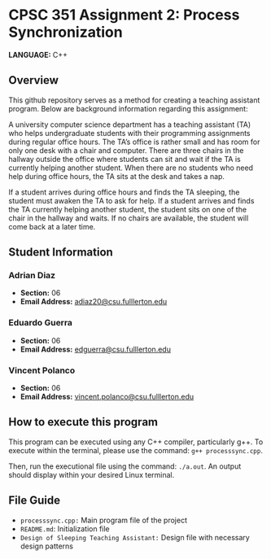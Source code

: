 # CPSC 351 Assignment 2: Process Synchronization

**LANGUAGE:** C++

## Overview

This github repository serves as a method for creating a teaching assistant program. Below are background information regarding this assignment:

A university computer science department has a teaching assistant (TA) who helps
undergraduate students with their programming assignments during regular office hours. The
TA’s office is rather small and has room for only one desk with a chair and computer. There are
three chairs in the hallway outside the office where students can sit and wait if the TA is
currently helping another student. When there are no students who need help during office hours,
the TA sits at the desk and takes a nap.

If a student arrives during office hours and finds the TA sleeping, the student must awaken the
TA to ask for help. If a student arrives and finds the TA currently helping another student, the student sits on one of the chair in the hallway and waits. If no chairs are available, the student will come back at a later time.

## Student Information

### Adrian Diaz

-   **Section:** 06
-   **Email Address:** adiaz20@csu.fulllerton.edu

### Eduardo Guerra

-   **Section:** 06
-   **Email Address:** edguerra@csu.fulllerton.edu

### Vincent Polanco

-   **Section:** 06
-   **Email Address:** vincent.polanco@csu.fulllerton.edu

## How to execute this program

This program can be executed using any C++ compiler, particularly g++. To execute within the terminal, please use the command: `g++ processsync.cpp`.

Then, run the executional file using the command: `./a.out`. An output should display within your desired Linux terminal.

## File Guide

-   `processsync.cpp:` Main program file of the project
-   `README.md`: Initialization file
-   `Design of Sleeping Teaching Assistant:` Design file with necessary design patterns
